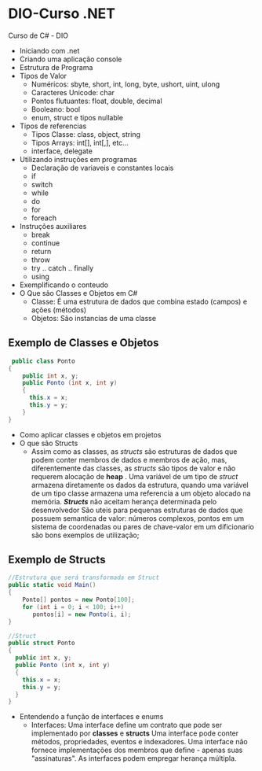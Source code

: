 # DIO-Curso .NET
Curso de C# - DIO 

 - Iniciando com .net
 - Criando uma aplicação console
 - Estrutura de Programa
 - Tipos de Valor
   - Numéricos: sbyte, short, int, long, byte, ushort, uint, ulong
   - Caracteres Unicode: char
   - Pontos flutuantes: float, double, decimal
   - Booleano: bool
   - enum, struct e tipos nullable
 - Tipos de referencias
   - Tipos Classe: class, object, string
   - Tipos Arrays: int[], int[,], etc...
   - interface, delegate 
 - Utilizando instruções em programas
   - Declaração de variaveis e constantes locais
   - if
   - switch
   - while
   - do
   - for
   - foreach
 - Instruções auxiliares
   - break  
   - continue  
   - return
   - throw
   - try .. catch .. finally
   - using  
 - Exemplificando o conteudo
 - O Que são Classes e Objetos em C#
   - Classe: É uma estrutura de dados que combina estado (campos) e ações (métodos)
   - Objetos: São instancias de uma classe
 ## Exemplo de Classes e Objetos

 ```c#
  public class Ponto
 {
     public int x, y;
     public Ponto (int x, int y)
     {
       this.x = x;
       this.y = y;
     } 
 } 
```

 - Como aplicar classes e objetos em projetos 
 - O que são Structs
   - Assim como as classes, as _structs_ são estruturas de dados que podem conter membros de dados e membros de ação, mas, diferentemente das classes, as _structs_ são tipos de valor e não requerem alocação de **heap** .
   Uma variável de um tipo de _struct_ armazena diretamente os dados da estrutura, quando uma variável de um tipo classe armazena uma referencia a um objeto alocado na memória.
   **_Structs_** não aceitam herança determinada pelo desenvolvedor
   São uteis para pequenas estruturas de dados que possuem semantica de valor: números complexos, pontos em um sistema de coordenadas ou pares de chave-valor em um dificionario são bons exemplos de utilização;

  ## Exemplo de Structs

 ``` c#
 //Estrutura que será transformada em Struct
 public static void Main()
 {
     Ponto[] pontos = new Ponto[100];
     for (int i = 0; i < 100; i++)
        pontos[i] = new Ponto(i, i);
 } 

 //Struct
 public struct Ponto
 {
   public int x, y;
   public Ponto (int x, int y)
   {
     this.x = x;
     this.y = y;
   }
 }
```  
 - Entendendo a função de interfaces e enums
   - Interfaces: Uma interface define um contrato que pode ser implementado por **classes** e **structs**
   Uma interface pode conter métodos, propriedades, eventos e indexadores.
   Uma interface não fornece implementações dos membros que define - apenas suas "assinaturas".
   As interfaces podem empregar herança múltipla.
